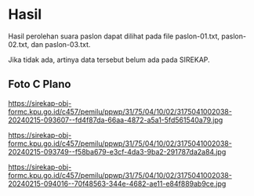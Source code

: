 # Hasil

Hasil perolehan suara paslon dapat dilihat pada file paslon-01.txt, paslon-02.txt, dan paslon-03.txt.

Jika tidak ada, artinya data tersebut belum ada pada SIREKAP.

## Foto C Plano

https://sirekap-obj-formc.kpu.go.id/c457/pemilu/ppwp/31/75/04/10/02/3175041002038-20240215-093607--fd4f87da-66aa-4872-a5a1-5fd561540a79.jpg

https://sirekap-obj-formc.kpu.go.id/c457/pemilu/ppwp/31/75/04/10/02/3175041002038-20240215-093749--f58ba679-e3cf-4da3-9ba2-291787da2a84.jpg

https://sirekap-obj-formc.kpu.go.id/c457/pemilu/ppwp/31/75/04/10/02/3175041002038-20240215-094016--70f48563-344e-4682-ae11-e84f889ab9ce.jpg
